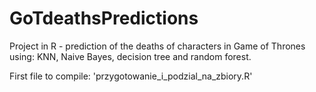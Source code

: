 # GoTdeathsPredictions
Project in R - prediction of the deaths of characters in Game of Thrones using: KNN, Naive Bayes, decision tree and random forest.

First file to compile: 'przygotowanie_i_podzial_na_zbiory.R'
